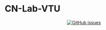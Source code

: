# CN-Lab-VTU

<div align="center">
 <a href="https://github.com/ankitk2601/CN-Lab-VTU/issues"><img alt="GitHub issues" src="https://img.shields.io/github/issues/ankitk2601/CN-Lab-VTU?style=flat-square"></a>
</div>
